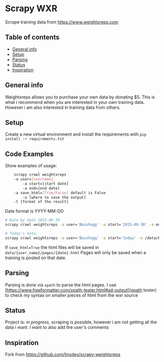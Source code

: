 # Scrapy WXR
Scrape training data from https://www.weightxreps.com

## Table of contents
* [General info](#general-info)
* [Setup](#setup)
* [Parsing](#parsing)
* [Status](#status)
* [Inspiration](#inspiration)

## General info
Weightxreps allows you to purchase your own data by donating $5. This is what i recommend when you are interested in your own training data. However i am also interested in training data from others.

## Setup
Create a new virtual environment and install the requirements with ```pip install -r requirements.txt```

## Code Examples
Show examples of usage:
```sh
	scrapy crawl weightxreps
	-a user=[username]
    	-a start=[start date]
      	-a end=[end date]
	-a save_html=[True/False] default is False
        -o [where to save the output]
	-t [format of the result]
```

Date format is YYYY-MM-DD

```sh
# Data by date 2015-09-30
scrapy crawl weightxreps -a user='Bosshogg' -a start='2015-09-30' -a end='2015-09-30' -o /data/Bosshogg/wxr.csv -t csv

# Today's data
scrapy crawl weightxreps -a user='Bosshogg' -a start='today' -o /data/Bosshogg/wxr.csv -t csv
```

If ```save_html=True``` the html files will be saved in ```data/{user_name}/pages/{date}.html```
Pages will only be saved when a training is posted on that date.

## Parsing
Parsing is done via ```xpath``` to parse the html pages.
I use [https://www.freeformatter.com/xpath-tester.html#ad-output](xpath tester) to check my syntax on smaller pieces of html from the wxr source

## Status
Project is: _in progress_, scraping is possible, however i am not getting all the data i want. I want to also add the user's comments

## Inspiration
Fork from https://github.com/linsdev/scrapy-weightxreps
